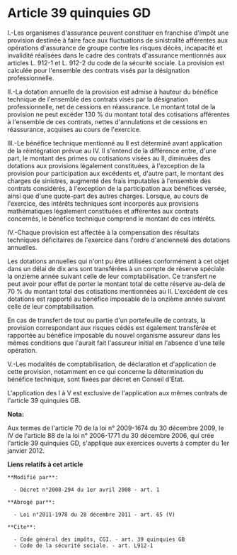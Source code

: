 # Article 39 quinquies GD

I.-Les organismes d'assurance peuvent constituer en franchise d'impôt une provision destinée à faire face aux fluctuations de
sinistralité afférentes aux opérations d'assurance de groupe contre les risques décès, incapacité et invalidité réalisées
dans le cadre des contrats d'assurance mentionnés aux articles L. 912-1 et L. 912-2 du code de la sécurité sociale. La
provision est calculée pour l'ensemble des contrats visés par la désignation professionnelle. 

II.-La dotation annuelle de la provision est admise à hauteur du bénéfice technique de l'ensemble des contrats visés par la
désignation professionnelle, net de cessions en réassurance. Le montant total de la provision ne peut excéder 130 % du
montant total des cotisations afférentes à l'ensemble de ces contrats, nettes d'annulations et de cessions en réassurance,
acquises au cours de l'exercice. 

III.-Le bénéfice technique mentionné au II est déterminé avant application de la réintégration prévue au IV. Il s'entend de
la différence entre, d'une part, le montant des primes ou cotisations visées au II, diminuées des dotations aux provisions
légalement constituées, à l'exception de la provision pour participation aux excédents et, d'autre part, le montant des
charges de sinistres, augmenté des frais imputables à l'ensemble des contrats considérés, à l'exception de la participation
aux bénéfices versée, ainsi que d'une quote-part des autres charges. Lorsque, au cours de l'exercice, des intérêts techniques
sont incorporés aux provisions mathématiques légalement constituées et afférentes aux contrats concernés, le bénéfice
technique comprend le montant de ces intérêts. 

IV.-Chaque provision est affectée à la compensation des résultats techniques déficitaires de l'exercice dans l'ordre
d'ancienneté des dotations annuelles. 

Les dotations annuelles qui n'ont pu être utilisées conformément à cet objet dans un délai de dix ans sont transférées à un
compte de réserve spéciale la onzième année suivant celle de leur comptabilisation. Ce transfert ne peut avoir pour effet de
porter le montant total de cette réserve au-delà de 70 % du montant total des cotisations mentionnées au II. L'excédent de
ces dotations est rapporté au bénéfice imposable de la onzième année suivant celle de leur comptabilisation. 

En cas de transfert de tout ou partie d'un portefeuille de contrats, la provision correspondant aux risques cédés est
également transférée et rapportée au bénéfice imposable du nouvel organisme assureur dans les mêmes conditions que l'aurait
fait l'assureur initial en l'absence d'une telle opération. 

V.-Les modalités de comptabilisation, de déclaration et d'application de cette provision, notamment en ce qui concerne la
détermination du bénéfice technique, sont fixées par décret en Conseil d'Etat. 

L'application des I à V est exclusive de l'application aux mêmes contrats de l'article 39 quinquies GB.

**Nota:**

Aux termes de l'article 70 de la loi n° 2009-1674 du 30 décembre 2009, le IV de l'article 88 de la loi n° 2006-1771 du 30
décembre 2006, qui crée l'article 39 quinquies GD, s'applique aux exercices ouverts à compter du 1er janvier 2012.

**Liens relatifs à cet article**

	**Modifié par**:

	  - Décret n°2008-294 du 1er avril 2008 - art. 1

	**Abrogé par**:

	  - Loi n°2011-1978 du 28 décembre 2011 - art. 65 (V)

	**Cite**:

	  - Code général des impôts, CGI. - art. 39 quinquies GB
	  - Code de la sécurité sociale. - art. L912-1
